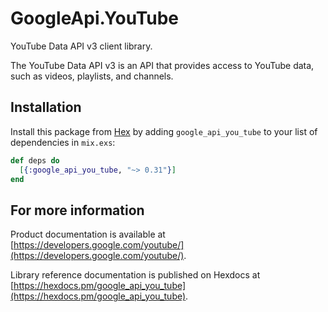 # GoogleApi.YouTube

YouTube Data API v3 client library.

The YouTube Data API v3 is an API that provides access to YouTube data, such as videos, playlists, and channels.

## Installation

Install this package from [Hex](https://hex.pm) by adding
`google_api_you_tube` to your list of dependencies in `mix.exs`:

```elixir
def deps do
  [{:google_api_you_tube, "~> 0.31"}]
end
```

## For more information

Product documentation is available at [https://developers.google.com/youtube/](https://developers.google.com/youtube/).

Library reference documentation is published on Hexdocs at
[https://hexdocs.pm/google_api_you_tube](https://hexdocs.pm/google_api_you_tube).
